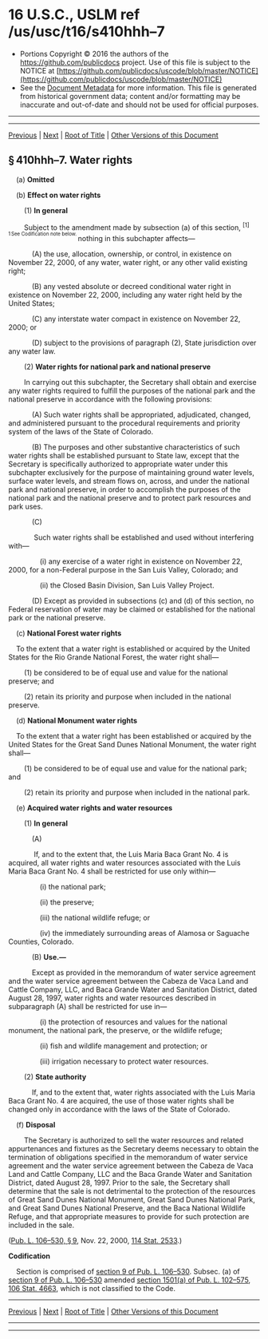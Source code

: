 ---
---

# 16 U.S.C., USLM ref /us/usc/t16/s410hhh–7

* Portions Copyright © 2016 the authors of the https://github.com/publicdocs project.
  Use of this file is subject to the NOTICE at [https://github.com/publicdocs/uscode/blob/master/NOTICE](https://github.com/publicdocs/uscode/blob/master/NOTICE)
* See the [Document Metadata](././../../../../..//README.md) for more information.
  This file is generated from historical government data; content and/or formatting may be inaccurate and out-of-date and should not be used for official purposes.

----------
----------

[Previous](./../../../../..//us/usc/t16/ch1/schLIX–FF/m__us_usc_t16_s410hhh–6.md) | [Next](./../../../../..//us/usc/t16/ch1/schLIX–FF/m__us_usc_t16_s410hhh–8.md) | [Root of Title](./../../../../../) | [Other Versions of this Document](https://publicdocs.github.io/go/links?ns=uslm&ref=%2Fus%2Fusc%2Ft16%2Fs410hhh%E2%80%937)

## § 410hhh–7. Water rights

    (a) __Omitted__ 

    (b) __Effect on water rights__ 

        (1) __In general__ 

        Subject to the amendment made by subsection (a) of this section, <sup>\[1\]</sup>  <sup><sup> 1 See Codification note below. </sup></sup>  nothing in this subchapter affects—

            (A) the use, allocation, ownership, or control, in existence on November 22, 2000, of any water, water right, or any other valid existing right;

            (B) any vested absolute or decreed conditional water right in existence on November 22, 2000, including any water right held by the United States;

            (C) any interstate water compact in existence on November 22, 2000; or

            (D) subject to the provisions of paragraph (2), State jurisdiction over any water law.

        (2) __Water rights for national park and national preserve__ 

        In carrying out this subchapter, the Secretary shall obtain and exercise any water rights required to fulfill the purposes of the national park and the national preserve in accordance with the following provisions:

            (A) Such water rights shall be appropriated, adjudicated, changed, and administered pursuant to the procedural requirements and priority system of the laws of the State of Colorado.

            (B) The purposes and other substantive characteristics of such water rights shall be established pursuant to State law, except that the Secretary is specifically authorized to appropriate water under this subchapter exclusively for the purpose of maintaining ground water levels, surface water levels, and stream flows on, across, and under the national park and national preserve, in order to accomplish the purposes of the national park and the national preserve and to protect park resources and park uses.

            (C)

             Such water rights shall be established and used without interfering with—

                (i) any exercise of a water right in existence on November 22, 2000, for a non-Federal purpose in the San Luis Valley, Colorado; and

                (ii) the Closed Basin Division, San Luis Valley Project.

            (D) Except as provided in subsections (c) and (d) of this section, no Federal reservation of water may be claimed or established for the national park or the national preserve.

    (c) __National Forest water rights__ 

    To the extent that a water right is established or acquired by the United States for the Rio Grande National Forest, the water right shall—

        (1) be considered to be of equal use and value for the national preserve; and

        (2) retain its priority and purpose when included in the national preserve.

    (d) __National Monument water rights__ 

    To the extent that a water right has been established or acquired by the United States for the Great Sand Dunes National Monument, the water right shall—

        (1) be considered to be of equal use and value for the national park; and

        (2) retain its priority and purpose when included in the national park.

    (e) __Acquired water rights and water resources__ 

        (1) __In general__ 

            (A)

             If, and to the extent that, the Luis Maria Baca Grant No. 4 is acquired, all water rights and water resources associated with the Luis Maria Baca Grant No. 4 shall be restricted for use only within—

                (i) the national park;

                (ii) the preserve;

                (iii) the national wildlife refuge; or

                (iv) the immediately surrounding areas of Alamosa or Saguache Counties, Colorado.

            (B) __Use.—__ 

            Except as provided in the memorandum of water service agreement and the water service agreement between the Cabeza de Vaca Land and Cattle Company, LLC, and Baca Grande Water and Sanitation District, dated August 28, 1997, water rights and water resources described in subparagraph (A) shall be restricted for use in—

                (i) the protection of resources and values for the national monument, the national park, the preserve, or the wildlife refuge;

                (ii) fish and wildlife management and protection; or

                (iii) irrigation necessary to protect water resources.

        (2) __State authority__ 

            If, and to the extent that, water rights associated with the Luis Maria Baca Grant No. 4 are acquired, the use of those water rights shall be changed only in accordance with the laws of the State of Colorado.

    (f) __Disposal__ 

        The Secretary is authorized to sell the water resources and related appurtenances and fixtures as the Secretary deems necessary to obtain the termination of obligations specified in the memorandum of water service agreement and the water service agreement between the Cabeza de Vaca Land and Cattle Company, LLC and the Baca Grande Water and Sanitation District, dated August 28, 1997. Prior to the sale, the Secretary shall determine that the sale is not detrimental to the protection of the resources of Great Sand Dunes National Monument, Great Sand Dunes National Park, and Great Sand Dunes National Preserve, and the Baca National Wildlife Refuge, and that appropriate measures to provide for such protection are included in the sale.

([Pub. L. 106–530, § 9][/us/pl/106/530/s9], Nov. 22, 2000, [114 Stat. 2533][/us/stat/114/2533].)

 __Codification__ 

    Section is comprised of [section 9 of Pub. L. 106–530][/us/pl/106/530/s9]. Subsec. (a) of [section 9 of Pub. L. 106–530][/us/pl/106/530/s9] amended [section 1501(a) of Pub. L. 102–575][/us/pl/102/575/s1501/a], [106 Stat. 4663][/us/stat/106/4663], which is not classified to the Code.

----------

[Previous](./../../../../..//us/usc/t16/ch1/schLIX–FF/m__us_usc_t16_s410hhh–6.md) | [Next](./../../../../..//us/usc/t16/ch1/schLIX–FF/m__us_usc_t16_s410hhh–8.md) | [Root of Title](./../../../../../) | [Other Versions of this Document](https://publicdocs.github.io/go/links?ns=uslm&ref=%2Fus%2Fusc%2Ft16%2Fs410hhh%E2%80%937)

----------
----------

[/us/pl/106/530/s9]: https://publicdocs.github.io/go/links?ns=uslm&ref=%2Fus%2Fpl%2F106%2F530%2Fs9
[/us/stat/114/2533]: https://publicdocs.github.io/go/links?ns=uslm&ref=%2Fus%2Fstat%2F114%2F2533
[/us/pl/106/530/s9]: https://publicdocs.github.io/go/links?ns=uslm&ref=%2Fus%2Fpl%2F106%2F530%2Fs9
[/us/pl/106/530/s9]: https://publicdocs.github.io/go/links?ns=uslm&ref=%2Fus%2Fpl%2F106%2F530%2Fs9
[/us/pl/102/575/s1501/a]: https://publicdocs.github.io/go/links?ns=uslm&ref=%2Fus%2Fpl%2F102%2F575%2Fs1501%2Fa
[/us/stat/106/4663]: https://publicdocs.github.io/go/links?ns=uslm&ref=%2Fus%2Fstat%2F106%2F4663


